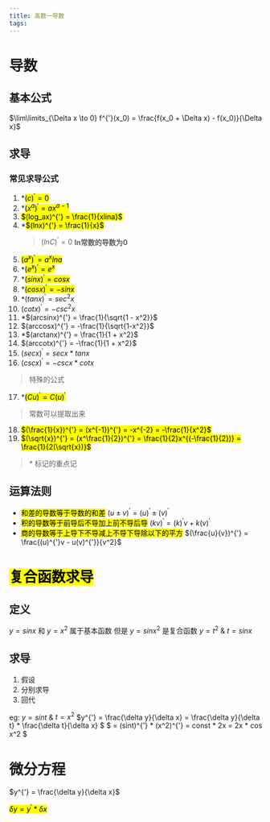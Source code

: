 ```yaml
---
title: 高数一导数
tags:
---
```

# 导数
## 基本公式
$\lim\limits_{\Delta x \to 0} f^{'}(x_0) = \frac{f(x_0 + \Delta x) - f(x_0)}{\Delta x}$
## 求导
### 常见求导公式

1. *<mark>$(c)^{'} = 0$</mark>
2. *<mark>$(x^a)^{'} = ax^{a-1}$</mark>
3. <mark>$(log_ax)^{'} = \frac{1}{xlina}$</mark>
4. *<mark>$(lnx)^{'} = \frac{1}{x}$</mark>
   > $(lnC)^{'} = 0$ **ln常数的导数为0**
5. <mark>$(a^x)^{'} = a^xlna$</mark>
6. *<mark>$(e^x)^{'} = e^x$</mark>
7. *<mark>$(sinx)^{'} = cosx$</mark>
8. *<mark>$(cosx)^{'} = -sinx$</mark>
9.  \*$(tanx)^{'} = sec^2x$
10. $(cotx)^{'} = -csc^2x$
11. \*$(arcsinx)^{'} = \frac{1}{\sqrt{1 - x^2}}$
12. $(arccosx)^{'} = -\frac{1}{\sqrt{1-x^2}}$
13. \*$(arctanx)^{'} = \frac{1}{1 + x^2}$
14. $(arccotx)^{'} = -\frac{1}{1 + x^2}$
15. $(secx)^{'} = secx * tanx$
16. $(cscx)^{'} = -cscx * cotx$
> 特殊的公式
17. \*<mark>$(Cu)^{'} = C(u)^{'}$</mark>
   > 常数可以提取出来
18.  <mark>$(\frac{1}{x})^{'} = (x^{-1})^{'} = -x^{-2} = -\frac{1}{x^2}$</mark>
19.  <mark>$(\sqrt{x})^{'} = (x^\frac{1}{2})^{'} = \frac{1}{2}x^{(-\frac{1}{2})} = \frac{1}{2(\sqrt{x})}$</mark>
> \* 标记的重点记
## 运算法则
- <mark>和差的导数等于导数的和差</mark>
  $(u \pm v)^{'} = (u)^{'} \pm (v)^{'}$
- <mark>积的导数等于前导后不导加上前不导后导</mark>
  $(kv)^{'} = (k)^{'}v + k(v)^{'}$
- <mark>商的导数等于上导下不导减上不导下导除以下的平方</mark>
  $(\frac{u}{v})^{'} = \frac{(u)^{'}v - u(v)^{'}}{v^2}$

# <mark>复合函数求导</mark>
## 定义
$y = sinx$ 和 $y=x^2$ 属于基本函数
但是 $y = sinx^2$ 是复合函数 $y = t^2$ & $t=sinx$
## 求导
1. 假设
2. 分别求导
3. 回代

eg:
$y = sin t$ & $t = x^2$
$y^{'} = \frac{\delta y}{\delta x} = \frac{\delta y}{\delta t} * \frac{\delta t}{\delta x} $
$ = (sint)^{'} * (x^2)^{'} = const * 2x = 2x * cos x^2 $

# 微分方程
$y^{'} = \frac{\delta y}{\delta x}$

<mark>$\delta y = y^{'} * \delta x$</mark>
